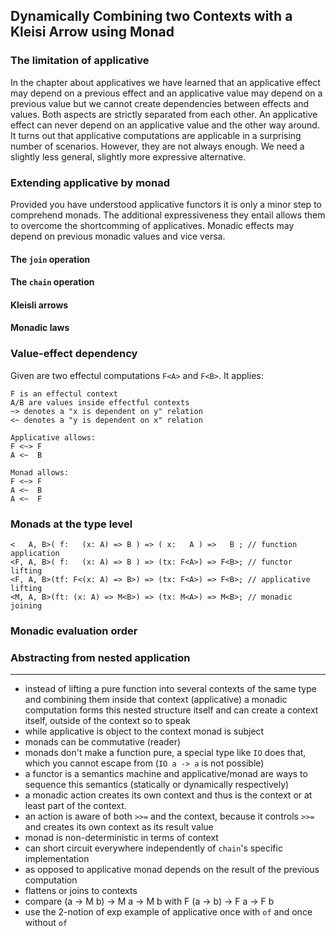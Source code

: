 ## Dynamically Combining two Contexts with a Kleisi Arrow using Monad

### The limitation of applicative

In the chapter about applicatives we have learned that an applicative effect may depend on a previous effect and an applicative value may depend on a previous value but we cannot create dependencies between effects and values. Both aspects are strictly separated from each other. An applicative effect can never depend on an applicative value and the other way around. It turns out that applicative computations are applicable in a surprising number of scenarios. However, they are not always enough. We need a slightly less general, slightly more expressive alternative.

### Extending applicative by monad

Provided you have understood applicative functors it is only a minor step to comprehend monads. The additional expressiveness they entail allows them to overcome the shortcomming of applicatives. Monadic effects may depend on previous monadic values and vice versa.

#### The `join` operation

#### The `chain` operation

#### Kleisli arrows

#### Monadic laws

### Value-effect dependency

Given are two effectul computations `F<A>` and `F<B>`. It applies:

```
F is an effectul context
A/B are values inside effectful contexts
~> denotes a "x is dependent on y" relation
<~ denotes a "y is dependent on x" relation

Applicative allows:
F <~> F
A <~  B

Monad allows:
F <~> F
A <~  B
A <~  F
```
### Monads at the type level

```
<   A, B>( f:   (x: A) => B ) => ( x:   A ) =>   B ; // function application
<F, A, B>( f:   (x: A) => B ) => (tx: F<A>) => F<B>; // functor lifting
<F, A, B>(tf: F<(x: A) => B>) => (tx: F<A>) => F<B>; // applicative lifting
<M, A, B>(ft: (x: A) => M<B>) => (tx: M<A>) => M<B>; // monadic joining
```
### Monadic evaluation order

### Abstracting from nested application

***

* instead of lifting a pure function into several contexts of the same type and combining them inside that context (applicative) a monadic computation forms this nested structure itself and can create a context itself, outside of the context so to speak
* while applicative is object to the context monad is  subject
* monads can be commutative (reader)
* monads don't make a function pure, a special type like `IO` does that, which you cannot escape from (`IO a -> a` is not possible)
* a functor is a semantics machine and applicative/monad are ways to sequence this semantics (statically or dynamically respectively)
* a monadic action creates its own context and thus is the context or at least part of the context.
* an action is aware of both `>>=` and the context, because it controls `>>=` and creates its own context as its result value
* monad is non-deterministic in terms of context
* can short circuit everywhere independently of `chain`'s specific implementation
* as opposed to applicative monad depends on the result of the previous computation
* flattens or joins to contexts
* compare (a -> M b) -> M a -> M b with F (a -> b) -> F a -> F b
* use the 2-notion of exp example of applicative once with `of` and once without `of`
